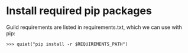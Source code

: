 # Install required pip packages

Guild requirements are listed in requirements.txt, which we can use
with pip:

    >>> quiet("pip install -r $REQUIREMENTS_PATH")
